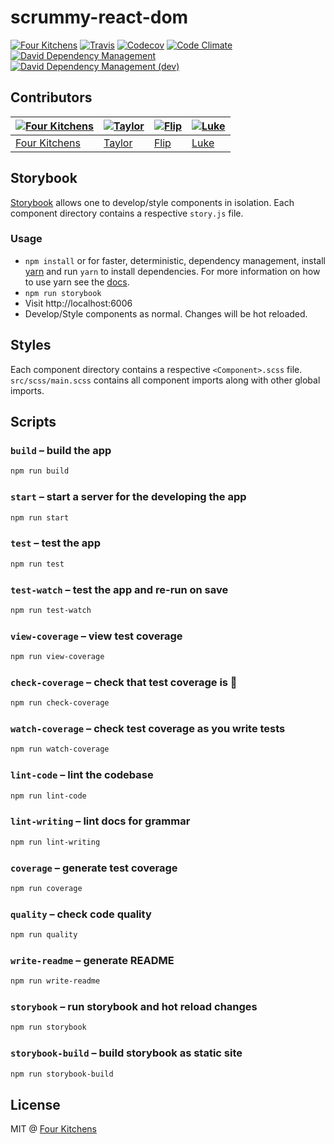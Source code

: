 # scrummy-react-dom

[![Four Kitchens](https://img.shields.io/badge/4K-Four%20Kitchens-35AA4E.svg?style=flat-square)](https://fourkitchens.com/)
[![Travis](https://img.shields.io/travis/fourkitchens/scrummy-react-dom.svg?style=flat-square)](https://travis-ci.org/fourkitchens/scrummy-react-dom/)
[![Codecov](https://img.shields.io/codecov/c/github/fourkitchens/scrummy-react-dom.svg?style=flat-square)](https://codecov.io/gh/fourkitchens/scrummy-react-dom)
[![Code Climate](https://img.shields.io/codeclimate/github/fourkitchens/scrummy-react-dom.svg?style=flat-square)](https://codeclimate.com/github/fourkitchens/scrummy-react-dom)
[![David Dependency Management](https://img.shields.io/david/fourkitchens/scrummy-react-dom.svg?style=flat-square)](https://david-dm.org/fourkitchens/scrummy-react-dom)
[![David Dependency Management (dev)](https://img.shields.io/david/dev/fourkitchens/scrummy-react-dom.svg?style=flat-square)](https://david-dm.org/dev/fourkitchens/scrummy-react-dom#info=devDependencies&view=table)

## Contributors

[![Four Kitchens](https://avatars.githubusercontent.com/u/348885?s=130)](https://github.com/fourkitchens) | [![Taylor](https://avatars.githubusercontent.com/u/1486573?s=130)](https://github.com/tsmith512) | [![Flip](https://avatars.githubusercontent.com/u/1306968?s=130)](https://github.com/flipactual) | [![Luke](https://avatars.githubusercontent.com/u/1127238?s=130)](https://github.com/infiniteluke)
--- | --- | --- | ---
[Four Kitchens](https://github.com/fourkitchens) | [Taylor](https://github.com/tsmith512) | [Flip](https://github.com/flipactual) | [Luke](https://github.com/infiniteluke)
## Storybook

[Storybook](https://github.com/kadirahq/react-storybook) allows one to develop/style components in isolation.
Each component directory contains a respective `story.js` file.

### Usage
* `npm install` or for faster, deterministic, dependency management, install [yarn](https://yarnpkg.com/en/docs/install) and run `yarn` to install dependencies. For more information on how to use yarn see the [docs](https://yarnpkg.com/en/docs/cli/).
* `npm run storybook`
* Visit http://localhost:6006
* Develop/Style components as normal. Changes will be hot reloaded.

## Styles

Each component directory contains a respective `<Component>.scss` file. `src/scss/main.scss` contains all component imports along with other global imports.

## Scripts

### `build` – build the app

```sh
npm run build
```

### `start` – start a server for the developing the app

```sh
npm run start
```

### `test` – test the app

```sh
npm run test
```

### `test-watch` – test the app and re-run on save

```sh
npm run test-watch
```

### `view-coverage` – view test coverage

```sh
npm run view-coverage
```

### `check-coverage` – check that test coverage is :100:

```sh
npm run check-coverage
```

### `watch-coverage` – check test coverage as you write tests

```sh
npm run watch-coverage
```

### `lint-code` – lint the codebase

```sh
npm run lint-code
```

### `lint-writing` – lint docs for grammar

```sh
npm run lint-writing
```

### `coverage` – generate test coverage

```sh
npm run coverage
```

### `quality` – check code quality

```sh
npm run quality
```

### `write-readme` – generate README

```sh
npm run write-readme
```


### `storybook` – run storybook and hot reload changes

```sh
npm run storybook
```

### `storybook-build` – build storybook as static site

```sh
npm run storybook-build
```

## License

MIT @ [Four Kitchens](https://github.com/fourkitchens)
